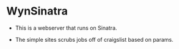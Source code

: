 # WynSinatra

- This is a webserver that runs on Sinatra.

- The simple sites scrubs jobs off of craigslist based on params.
